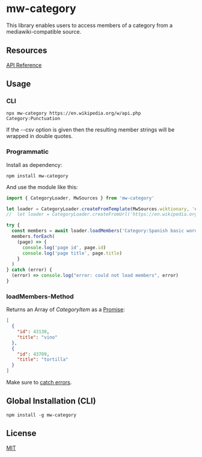# mw-category

This library enables users to access members of a category from a mediawiki-compatible source.

## Resources

[API Reference](https://eisverticker.github.io/mw-category/)

## Usage

### CLI

```shell
npx mw-category https://en.wikipedia.org/w/api.php Category:Punctuation
```

If the --csv option is given then the resulting member strings will be wrapped in double quotes.

### Programmatic

Install as dependency:

```shell
npm install mw-category
```

And use the module like this:

```javascript
import { CategoryLoader, MwSources } from 'mw-category'

let loader = CategoryLoader.createFromTemplate(MwSources.wiktionary, 'en')
//  let loader = CategoryLoader.createFromUrl('https://en.wikipedia.org/w/api.php')

try {
  const members = await loader.loadMembers('Category:Spanish basic words')
  members.forEach(
    (page) => {
      console.log('page id', page.id)
      console.log('page title', page.title)
    }
  )
} catch (error) {
  (error) => console.log("error: could not load members", error)
}
```

### loadMembers-Method

Returns an Array of _CategoryItem_ as a [Promise](https://developer.mozilla.org/en-US/docs/Web/JavaScript/Guide/Using_promises):

```json
[
  {
    "id": 43130,
    "title": "vino"
  },
  {
    "id": 43709,
    "title": "tortilla"
  }
]
```

Make sure to [catch errors](https://developer.mozilla.org/en-US/docs/Web/JavaScript/Guide/Using_promises).

## Global Installation (CLI)

```shell
npm install -g mw-category
```

## License

[MIT](LICENSE)
